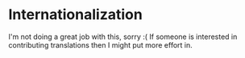 # Internationalization

I'm not doing a great job with this, sorry :(
If someone is interested in contributing translations then I might put more effort in.